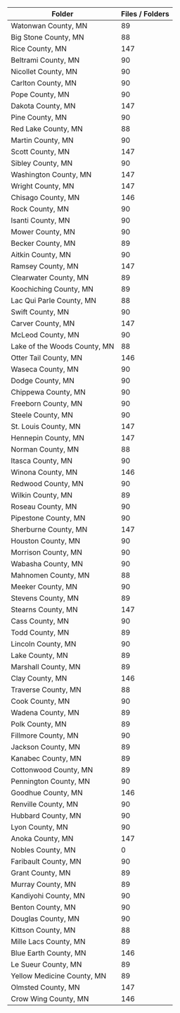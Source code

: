 | Folder                       |   Files / Folders |
|------------------------------|-------------------|
| Watonwan County, MN          |                89 |
| Big Stone County, MN         |                88 |
| Rice County, MN              |               147 |
| Beltrami County, MN          |                90 |
| Nicollet County, MN          |                90 |
| Carlton County, MN           |                90 |
| Pope County, MN              |                90 |
| Dakota County, MN            |               147 |
| Pine County, MN              |                90 |
| Red Lake County, MN          |                88 |
| Martin County, MN            |                90 |
| Scott County, MN             |               147 |
| Sibley County, MN            |                90 |
| Washington County, MN        |               147 |
| Wright County, MN            |               147 |
| Chisago County, MN           |               146 |
| Rock County, MN              |                90 |
| Isanti County, MN            |                90 |
| Mower County, MN             |                90 |
| Becker County, MN            |                89 |
| Aitkin County, MN            |                90 |
| Ramsey County, MN            |               147 |
| Clearwater County, MN        |                89 |
| Koochiching County, MN       |                89 |
| Lac Qui Parle County, MN     |                88 |
| Swift County, MN             |                90 |
| Carver County, MN            |               147 |
| McLeod County, MN            |                90 |
| Lake of the Woods County, MN |                88 |
| Otter Tail County, MN        |               146 |
| Waseca County, MN            |                90 |
| Dodge County, MN             |                90 |
| Chippewa County, MN          |                90 |
| Freeborn County, MN          |                90 |
| Steele County, MN            |                90 |
| St. Louis County, MN         |               147 |
| Hennepin County, MN          |               147 |
| Norman County, MN            |                88 |
| Itasca County, MN            |                90 |
| Winona County, MN            |               146 |
| Redwood County, MN           |                90 |
| Wilkin County, MN            |                89 |
| Roseau County, MN            |                90 |
| Pipestone County, MN         |                90 |
| Sherburne County, MN         |               147 |
| Houston County, MN           |                90 |
| Morrison County, MN          |                90 |
| Wabasha County, MN           |                90 |
| Mahnomen County, MN          |                88 |
| Meeker County, MN            |                90 |
| Stevens County, MN           |                89 |
| Stearns County, MN           |               147 |
| Cass County, MN              |                90 |
| Todd County, MN              |                89 |
| Lincoln County, MN           |                90 |
| Lake County, MN              |                89 |
| Marshall County, MN          |                89 |
| Clay County, MN              |               146 |
| Traverse County, MN          |                88 |
| Cook County, MN              |                90 |
| Wadena County, MN            |                89 |
| Polk County, MN              |                89 |
| Fillmore County, MN          |                90 |
| Jackson County, MN           |                89 |
| Kanabec County, MN           |                89 |
| Cottonwood County, MN        |                89 |
| Pennington County, MN        |                90 |
| Goodhue County, MN           |               146 |
| Renville County, MN          |                90 |
| Hubbard County, MN           |                90 |
| Lyon County, MN              |                90 |
| Anoka County, MN             |               147 |
| Nobles County, MN            |                 0 |
| Faribault County, MN         |                90 |
| Grant County, MN             |                89 |
| Murray County, MN            |                89 |
| Kandiyohi County, MN         |                90 |
| Benton County, MN            |                90 |
| Douglas County, MN           |                90 |
| Kittson County, MN           |                88 |
| Mille Lacs County, MN        |                89 |
| Blue Earth County, MN        |               146 |
| Le Sueur County, MN          |                89 |
| Yellow Medicine County, MN   |                89 |
| Olmsted County, MN           |               147 |
| Crow Wing County, MN         |               146 |